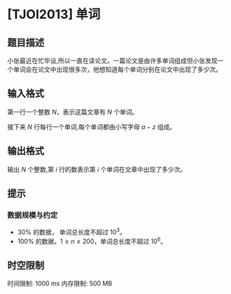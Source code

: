 # [TJOI2013] 单词

## 题目描述

小张最近在忙毕设,所以一直在读论文。一篇论文是由许多单词组成但小张发现一个单词会在论文中出现很多次，他想知道每个单词分别在论文中出现了多少次。

## 输入格式

第一行一个整数 $N$，表示这篇文章有 $N$ 个单词。

接下来 $N$ 行每行一个单词,每个单词都由小写字母 $a-z$ 组成。

## 输出格式

输出 $N$ 个整数,第 $i$ 行的数表示第 $i$ 个单词在文章中出现了多少次。

## 提示

### 数据规模与约定

- $30\%$ 的数据， 单词总长度不超过 $10^3$。
- $100\%$ 的数据，$1 \leq n \leq 200$，单词总长度不超过 $10^6$。

## 时空限制

时间限制: 1000 ms
内存限制: 500 MB
